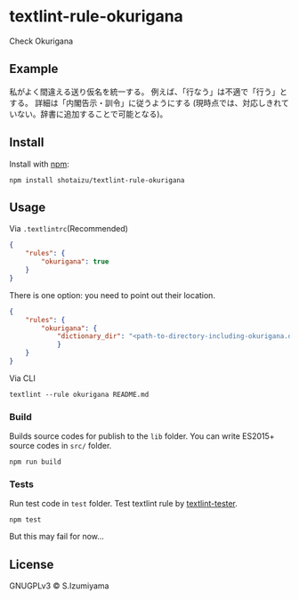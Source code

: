 # textlint-rule-okurigana

Check Okurigana

## Example

私がよく間違える送り仮名を統一する。
例えば、「行なう」は不適で「行う」とする。
詳細は「内閣告示・訓令」に従うようにする (現時点では、対応しきれていない。辞書に追加することで可能となる)。

## Install

Install with [npm](https://www.npmjs.com/):

    npm install shotaizu/textlint-rule-okurigana

## Usage

Via `.textlintrc`(Recommended)

```json
{
    "rules": {
        "okurigana": true
    }
}
```

There is one option: you need to point out their location.

```json
{
    "rules": {
        "okurigana": {
            "dictionary_dir": "<path-to-directory-including-okurigana.dic>"
            }
    }
}
```

Via CLI

```
textlint --rule okurigana README.md
```

### Build

Builds source codes for publish to the `lib` folder.
You can write ES2015+ source codes in `src/` folder.

    npm run build

### Tests

Run test code in `test` folder.
Test textlint rule by [textlint-tester](https://github.com/textlint/textlint-tester).

    npm test

But this may fail for now...

## License

GNUGPLv3 © S.Izumiyama
